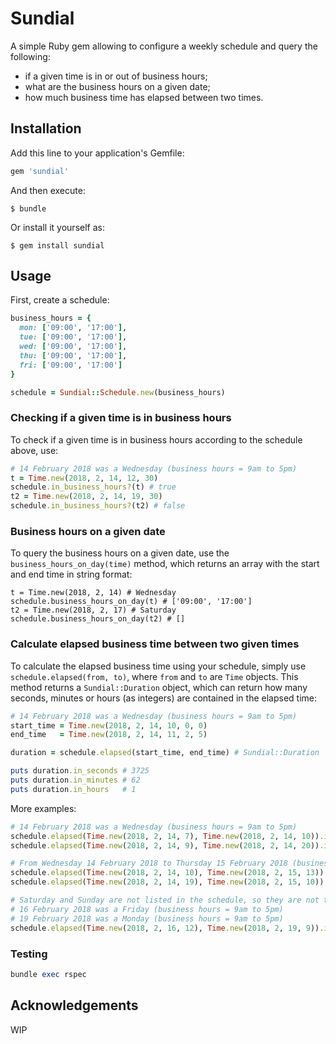 # Sundial

A simple Ruby gem allowing to configure a weekly schedule and query the following:
- if a given time is in or out of business hours;
- what are the business hours on a given date;
- how much business time has elapsed between two times.

## Installation

Add this line to your application's Gemfile:

```ruby
gem 'sundial'
```

And then execute:

    $ bundle

Or install it yourself as:

    $ gem install sundial

## Usage

First, create a schedule:

```ruby
business_hours = {
  mon: ['09:00', '17:00'],
  tue: ['09:00', '17:00'],
  wed: ['09:00', '17:00'],
  thu: ['09:00', '17:00'],
  fri: ['09:00', '17:00']
}

schedule = Sundial::Schedule.new(business_hours)
```

### Checking if a given time is in business hours

To check if a given time is in business hours according to the schedule above, use:

```ruby
# 14 February 2018 was a Wednesday (business hours = 9am to 5pm)
t = Time.new(2018, 2, 14, 12, 30)
schedule.in_business_hours?(t) # true
t2 = Time.new(2018, 2, 14, 19, 30)
schedule.in_business_hours?(t2) # false
```

### Business hours on a given date

To query the business hours on a given date, use the `business_hours_on_day(time)` method, which returns an array with the start and end time in string format:

```
t = Time.new(2018, 2, 14) # Wednesday
schedule.business_hours_on_day(t) # ['09:00', '17:00']
t2 = Time.new(2018, 2, 17) # Saturday
schedule.business_hours_on_day(t2) # []
```

### Calculate elapsed business time between two given times

To calculate the elapsed business time using your schedule, simply use `schedule.elapsed(from, to)`, where `from` and `to` are `Time` objects. This method returns a `Sundial::Duration` object, which can return how many seconds, minutes or hours (as integers) are contained in the elapsed time:

```ruby
# 14 February 2018 was a Wednesday (business hours = 9am to 5pm)
start_time = Time.new(2018, 2, 14, 10, 0, 0)
end_time   = Time.new(2018, 2, 14, 11, 2, 5)

duration = schedule.elapsed(start_time, end_time) # Sundial::Duration

puts duration.in_seconds # 3725
puts duration.in_minutes # 62
puts duration.in_hours   # 1
```

More examples:

```ruby
# 14 February 2018 was a Wednesday (business hours = 9am to 5pm)
schedule.elapsed(Time.new(2018, 2, 14, 7), Time.new(2018, 2, 14, 10)).in_hours # 1
schedule.elapsed(Time.new(2018, 2, 14, 9), Time.new(2018, 2, 14, 20)).in_hours # 8
```

```ruby
# From Wednesday 14 February 2018 to Thursday 15 February 2018 (business hours = 9am to 5pm)
schedule.elapsed(Time.new(2018, 2, 14, 10), Time.new(2018, 2, 15, 13)).in_hours # 11
schedule.elapsed(Time.new(2018, 2, 14, 19), Time.new(2018, 2, 15, 10)).in_hours # 1
```

```ruby
# Saturday and Sunday are not listed in the schedule, so they are not taken into account
# 16 February 2018 was a Friday (business hours = 9am to 5pm)
# 19 February 2018 was a Monday (business hours = 9am to 5pm)
schedule.elapsed(Time.new(2018, 2, 16, 12), Time.new(2018, 2, 19, 9)).in_hours # 5
```

### Testing

```ruby
bundle exec rspec
```

## Acknowledgements

WIP

